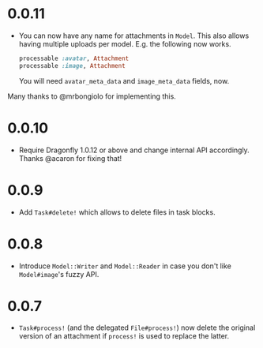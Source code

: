 # 0.0.11

* You can now have any name for attachments in `Model`. This also allows having multiple uploads per model. E.g. the following now works.

    ```ruby
    processable :avatar, Attachment
    processable :image, Attachment
    ```

    You will need `avatar_meta_data` and `image_meta_data` fields, now.

Many thanks to @mrbongiolo for implementing this.

# 0.0.10

* Require Dragonfly 1.0.12 or above and change internal API accordingly. Thanks @acaron for fixing that!

# 0.0.9

* Add `Task#delete!` which allows to delete files in task blocks.

# 0.0.8

* Introduce `Model::Writer` and `Model::Reader` in case you don't like `Model#image`'s fuzzy API.

# 0.0.7

* `Task#process!` (and the delegated `File#process!`) now delete the original version of an attachment if `process!` is used to replace the latter.